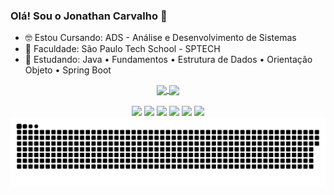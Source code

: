 
### Olá! Sou o Jonathan Carvalho 👋

- 🤓 Estou Cursando: ADS - Análise e Desenvolvimento de Sistemas
- 🏫 Faculdade: São Paulo Tech School - SPTECH
- 🌱 Estudando: Java • Fundamentos • Estrutura de Dados • Orientação Objeto • Spring Boot

<div display="flex" align="center">
  <a href="https://github.com/anuraghazra/github-readme-stats">
  <img height=200 align="center" src="https://github-readme-stats.vercel.app/api?username=JonathanCarvalho39&show_icons=true&theme=dark#gh-dark-mode-only" />
</a>
<a href="https://github.com/anuraghazra/convoychat">
  <img height=200 align="center" src="https://github-readme-stats.vercel.app/api/top-langs/?username=JonathanCarvalho39&layout=donut&theme=dark&card_width=320" />
</a>
</div>




<div align="center"><br>
  <a href = "mailto:jonathanaparecido80@gmail.com"><img src="https://img.shields.io/badge/Gmail-D14836?style=for-the-badge&logo=gmail&logoColor=white"></a>
  <a href = "https://www.linkedin.com/in/jonathan-carvalho-697bb921b"><img src="https://img.shields.io/badge/LinkedIn-0077B5?style=for-the-badge&logo=linkedin&logoColor=white"></a>
  <a href = "https://www.udemy.com/user/jonathan-aparecido-3/"><img src="https://img.shields.io/badge/Udemy-EC5252?style=for-the-badge&logo=Udemy&logoColor=dark"></a>
  <a href = "https://www.facebook.com/jhow.zica.1/"><img src="https://img.shields.io/badge/Facebook-1877F2?style=for-the-badge&logo=facebook&logoColor=white"></a>
  <a href = "mailto:jonathan.carvalho@sptech.school"><img src="https://img.shields.io/badge/Microsoft_Outlook-0078D4?style=for-the-badge&logo=microsoft-outlook&logoColor=white"></a>  
<a href ="https://discord.com/channels/@me"><img src="https://img.shields.io/badge/Discord-7289DA?style=for-the-badge&logo=discord&logoColor=white"></a>
</div>


<div align="center">
  <picture >
  <source media="(prefers-color-scheme: dark)" srcset="https://raw.githubusercontent.com/JonathanCarvalho39/JonathanCarvalho39/output/github-contribution-grid-snake-dark.svg">
  <img alt="github contribution grid snake animation" src="https://raw.githubusercontent.com/JonathanCarvalho39/JonathanCarvalho39/output/github-contribution-grid-snake.svg">
</picture>
</div>

